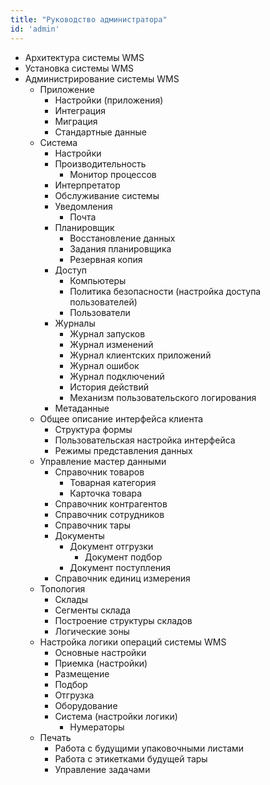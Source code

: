 ```yaml
---
title: "Руководство администратора"
id: 'admin'
---
```


- Архитектура системы WMS
- Установка системы WMS
- Администрирование системы WMS
  - Приложение
    - Настройки (приложения)
    - Интеграция
    - Миграция
    - Стандартные данные
  - Система
    - Настройки
    - Производительность
      - Монитор процессов
    - Интерпретатор
    - Обслуживание системы
    - Уведомления
      - Почта
    - Планировщик
      - Восстановление данных
      - Задания планировщика
      - Резервная копия
    - Доступ
      - Компьютеры
      - Политика безопасности (настройка доступа пользователей)
      - Пользователи
    - Журналы
      - Журнал запусков
      - Журнал изменений
      - Журнал клиентских приложений
      - Журнал ошибок
      - Журнал подключений
      - История действий
      - Механизм пользовательского логирования
    - Метаданные
  - Общее описание интерфейса клиента
    - Структура формы
    - Пользовательская настройка интерфейса
    - Режимы представления данных
  - Управление мастер данными
    - Справочник товаров
      - Товарная категория
      - Карточка товара
    - Справочник контрагентов
    - Справочник сотрудников
    - Справочник тары
    - Документы
      - Документ отгрузки
        - Документ подбор
      - Документ поступления
    - Справочник единиц измерения
  - Топология
    - Склады
    - Сегменты склада
    - Построение структуры складов
    - Логические зоны
  - Настройка логики операций системы WMS
    - Основные настройки
    - Приемка (настройки)
    - Размещение
    - Подбор
    - Отгрузка
    - Оборудование
    - Система (настройки логики)
      - Нумераторы
  - Печать
    - Работа с будущими упаковочными листами
    - Работа с этикетками будущей тары
    - Управление задачами
